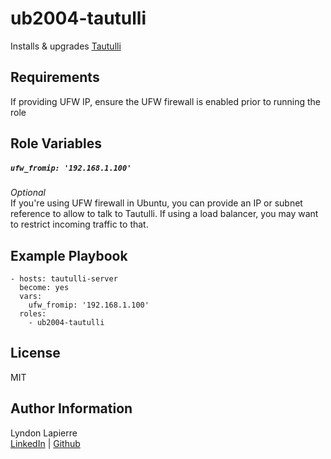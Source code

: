 ub2004-tautulli
=========

Installs & upgrades [Tautulli](https://tautulli.com)

Requirements
------------

If providing UFW IP, ensure the UFW firewall is enabled prior to running the role

Role Variables
--------------

##### ```ufw_fromip: '192.168.1.100'```
*Optional*  
If you're using UFW firewall in Ubuntu, you can provide an IP or subnet reference to allow to talk to Tautulli. If using a load balancer, you may want to restrict incoming traffic to that.

Example Playbook
----------------

    - hosts: tautulli-server
      become: yes
      vars:
        ufw_fromip: '192.168.1.100'
      roles:
        - ub2004-tautulli

License
-------

MIT

Author Information
------------------

Lyndon Lapierre  
[LinkedIn](https://linkedin.com/in/lyndonlapierre) | [Github](https://github.com/ljlapierre)
